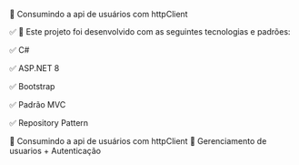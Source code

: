 🚀  Consumindo a api de usuários com httpClient

✅ 🚀 Este projeto foi desenvolvido com as seguintes tecnologias e padrões:

✅ C#

✅ ASP.NET 8
 
✅ Bootstrap

✅ Padrão MVC

✅ Repository Pattern
 
🚀  Consumindo a api de usuários com httpClient
📁 Gerenciamento de usuarios + Autenticação
